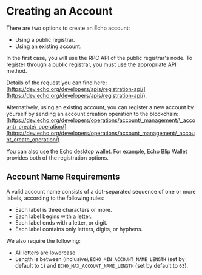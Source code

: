 # Creating an Account

There are two options to create an Echo account:

- Using a public registrar.
- Using an existing account.

In the first case, you will use the RPC API of the public registrar's node. To register through a public registrar, you must use the appropriate API method.

Details of the request you can find here: [https://dev.echo.org/developers/apis/registration-api/](https://dev.echo.org/developers/apis/registration-api/).

Alternatively, using an existing account, you can register a new account by yourself by sending an account creation operation to the blockchain: [https://dev.echo.org/developers/operations/account\_management/\_account\_create\_operation/](https://dev.echo.org/developers/operations/account_management/_account_create_operation/)

You can also use the Echo desktop wallet. For example, Echo Blip Wallet provides both of the registration options.

## Account Name Requirements

A valid account name consists of a dot-separated sequence of one or more labels, according to the following rules:

- Each label is three characters or more.
- Each label begins with a letter.
- Each label ends with a letter, or digit.
- Each label contains only letters, digits, or hyphens.

We also require the following:

- All letters are lowercase
- Length is between (inclusive\ `ECHO_MIN_ACCOUNT_NAME_LENGTH` (set by default to `1`) and `ECHO_MAX_ACCOUNT_NAME_LENGTH` (set by default to `63`).
